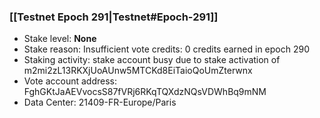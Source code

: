 ### [[Testnet Epoch 291|Testnet#Epoch-291]]
* Stake level: **None**
* Stake reason: Insufficient vote credits: 0 credits earned in epoch 290
* Staking activity: stake account busy due to stake activation of m2mi2zL13RKXjUoAUnw5MTCKd8EiTaioQoUmZterwnx
* Vote account address: FghGKtJaAEVvocsS87fVRj6RKqTQXdzNQsVDWhBq9mNM
* Data Center: 21409-FR-Europe/Paris